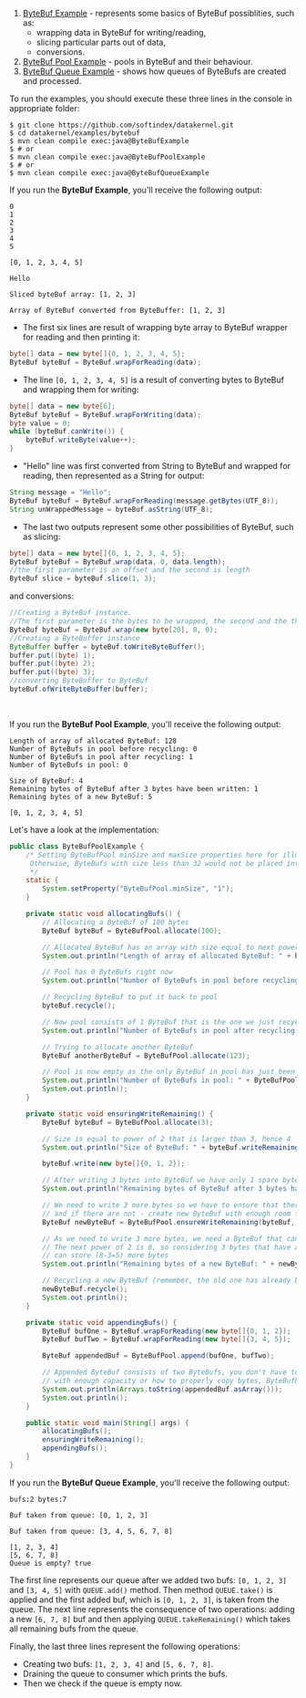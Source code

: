 1. [ByteBuf Example](https://github.com/softindex/datakernel/tree/master/examples/bytebuf/src/main/java/io/datakernel/examples/ByteBufExample) - represents some basics of ByteBuf possiblities, such as: 
    * wrapping data in ByteBuf for writing/reading, 
    * slicing particular parts out of data,
    * conversions.
2. [ByteBuf Pool Example](https://github.com/softindex/datakernel/tree/master/examples/bytebuf/src/main/java/io/datakernel/examples/ByteBufPoolExample) - pools in ByteBuf and their behaviour.
3. [ByteBuf Queue Example](https://github.com/softindex/datakernel/tree/master/examples/bytebuf/src/main/java/io/datakernel/examples/ByteBufQueueExample) - shows how queues of ByteBufs are created and processed.

To run the examples, you should execute these three lines in the console in appropriate folder:
```
$ git clone https://github.com/softindex/datakernel.git
$ cd datakernel/examples/bytebuf
$ mvn clean compile exec:java@ByteBufExample
$ # or
$ mvn clean compile exec:java@ByteBufPoolExample
$ # or
$ mvn clean compile exec:java@ByteBufQueueExample
```

If you run the **ByteBuf Example**, you'll receive the following output:

```
0
1
2
3
4
5

[0, 1, 2, 3, 4, 5]

Hello

Sliced byteBuf array: [1, 2, 3]

Array of ByteBuf converted from ByteBuffer: [1, 2, 3]
```

* The first six lines are result of wrapping byte array to ByteBuf wrapper for reading and then printing it:
```java
byte[] data = new byte[]{0, 1, 2, 3, 4, 5};
ByteBuf byteBuf = ByteBuf.wrapForReading(data);
```

* The line `[0, 1, 2, 3, 4, 5]` is a result of converting bytes to ByteBuf and wrapping them for writing:
```java
byte[] data = new byte[6];
ByteBuf byteBuf = ByteBuf.wrapForWriting(data);
byte value = 0;
while (byteBuf.canWrite()) {
	byteBuf.writeByte(value++);
}
```

* "Hello" line was first converted from String to ByteBuf and wrapped for reading, then represented as a String for output:
```java
String message = "Hello";
ByteBuf byteBuf = ByteBuf.wrapForReading(message.getBytes(UTF_8));
String unWrappedMessage = byteBuf.asString(UTF_8);
```
* The last two outputs represent some other possibilities of ByteBuf, such as slicing:
```java
byte[] data = new byte[]{0, 1, 2, 3, 4, 5};
ByteBuf byteBuf = ByteBuf.wrap(data, 0, data.length);
//the first parameter is an offset and the second is length
ByteBuf slice = byteBuf.slice(1, 3);
```
and conversions:
```java
//Creating a ByteBuf instance. 
//The first parameter is the bytes to be wrapped, the second and the third are read and write positions
ByteBuf byteBuf = ByteBuf.wrap(new byte[20], 0, 0);
//Creating a ByteBuffer instance
ByteBuffer buffer = byteBuf.toWriteByteBuffer();
buffer.put((byte) 1);
buffer.put((byte) 2);
buffer.put((byte) 3);
//converting ByteBuffer to ByteBuf
byteBuf.ofWriteByteBuffer(buffer);
```
 <br>

If you run the **ByteBuf Pool Example**, you'll receive the following output:
```
Length of array of allocated ByteBuf: 128
Number of ByteBufs in pool before recycling: 0
Number of ByteBufs in pool after recycling: 1
Number of ByteBufs in pool: 0

Size of ByteBuf: 4
Remaining bytes of ByteBuf after 3 bytes have been written: 1
Remaining bytes of a new ByteBuf: 5

[0, 1, 2, 3, 4, 5]
```
Let's have a look at the implementation:
```java
public class ByteBufPoolExample {
	/* Setting ByteBufPool minSize and maxSize properties here for illustrative purposes.
	 Otherwise, ByteBufs with size less than 32 would not be placed into pool
	 */
	static {
		System.setProperty("ByteBufPool.minSize", "1");
	}

	private static void allocatingBufs() {
		// Allocating a ByteBuf of 100 bytes
		ByteBuf byteBuf = ByteBufPool.allocate(100);

		// Allocated ByteBuf has an array with size equal to next power of 2, hence 128
		System.out.println("Length of array of allocated ByteBuf: " + byteBuf.writeRemaining());

		// Pool has 0 ByteBufs right now
		System.out.println("Number of ByteBufs in pool before recycling: " + ByteBufPool.getPoolItems());

		// Recycling ByteBuf to put it back to pool
		byteBuf.recycle();

		// Now pool consists of 1 ByteBuf that is the one we just recycled
		System.out.println("Number of ByteBufs in pool after recycling: " + ByteBufPool.getPoolItems());

		// Trying to allocate another ByteBuf
		ByteBuf anotherByteBuf = ByteBufPool.allocate(123);

		// Pool is now empty as the only ByteBuf in pool has just been taken from the pool
		System.out.println("Number of ByteBufs in pool: " + ByteBufPool.getPoolItems());
		System.out.println();
	}

	private static void ensuringWriteRemaining() {
		ByteBuf byteBuf = ByteBufPool.allocate(3);

		// Size is equal to power of 2 that is larger than 3, hence 4
		System.out.println("Size of ByteBuf: " + byteBuf.writeRemaining());

		byteBuf.write(new byte[]{0, 1, 2});

		// After writing 3 bytes into ByteBuf we have only 1 spare byte in ByteBuf
		System.out.println("Remaining bytes of ByteBuf after 3 bytes have been written: " + byteBuf.writeRemaining());

		// We need to write 3 more bytes so we have to ensure that there are 3 spare bytes in ByteBuf
		// and if there are not - create new ByteBuf with enough room for 3 bytes (old ByteBuf will get recycled)
		ByteBuf newByteBuf = ByteBufPool.ensureWriteRemaining(byteBuf, 3);

		// As we need to write 3 more bytes, we need a ByteBuf that can hold 6 bytes.
		// The next power of 2 is 8, so considering 3 bytes that have already been written, new ByteBuf
		// can store (8-3=5) more bytes
		System.out.println("Remaining bytes of a new ByteBuf: " + newByteBuf.writeRemaining());

		// Recycling a new ByteBuf (remember, the old one has already been recycled)
		newByteBuf.recycle();
		System.out.println();
	}

	private static void appendingBufs() {
		ByteBuf bufOne = ByteBuf.wrapForReading(new byte[]{0, 1, 2});
		ByteBuf bufTwo = ByteBuf.wrapForReading(new byte[]{3, 4, 5});

		ByteBuf appendedBuf = ByteBufPool.append(bufOne, bufTwo);

		// Appended ByteBuf consists of two ByteBufs, you don't have to worry about allocating ByteBuf
		// with enough capacity or how to properly copy bytes, ByteBufPool will handle it for you
		System.out.println(Arrays.toString(appendedBuf.asArray()));
		System.out.println();
	}

	public static void main(String[] args) {
		allocatingBufs();
		ensuringWriteRemaining();
		appendingBufs();
	}
}
```

If you run the **ByteBuf Queue Example**, you'll receive the following output:
```
bufs:2 bytes:7

Buf taken from queue: [0, 1, 2, 3]

Buf taken from queue: [3, 4, 5, 6, 7, 8]

[1, 2, 3, 4]
[5, 6, 7, 8]
Queue is empty? true
```
The first line represents our queue after we added two bufs: `[0, 1, 2, 3]` and `[3, 4, 5]` with `QUEUE.add()` method.
Then method `QUEUE.take()` is applied and the first added buf, which is `[0, 1, 2, 3]`, is taken from the queue.
The next line represents the consequence of two operations: adding a new `[6, 7, 8]` buf and then applying 
`QUEUE.takeRemaining()` which takes all remaining bufs from the queue.

Finally, the last three lines represent the following operations:

* Creating two bufs: `[1, 2, 3, 4]` and `[5, 6, 7, 8]`.
* Draining the queue to consumer which prints the bufs.
* Then we check if the queue is empty now.